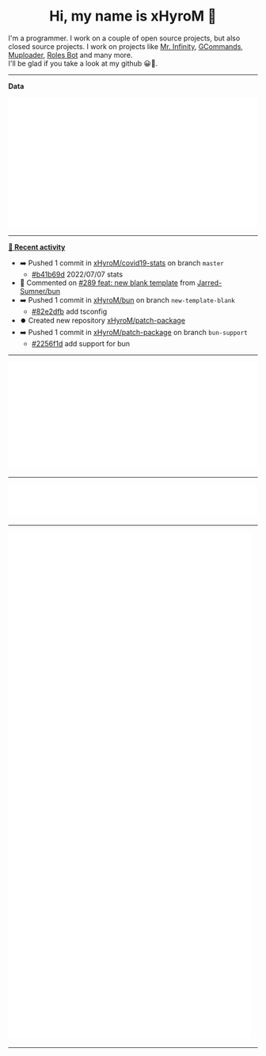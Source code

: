 <p align="center">
    <!-- <img src="https://avatars.githubusercontent.com/u/56601352" width="192" alt="hyro's pfp" /> -->
    <h1 align="center">Hi, my name is xHyroM 👋</h1>
</p>

I'm a programmer. I work on a couple of open source projects, but also closed source projects. I work on projects like [Mr. Infinity](https://discord.com/oauth2/authorize?client_id=720321585625694239&scope=bot%20applications.commands&permissions=8&redirect_uri=https://blobs.gq/imanager&prompt=consent&response_type=code), [GCommands](https://github.com/Garlic-Team/GCommands), [Muploader](https://github.com/xHyroM/Muploder), [Roles Bot](https://github.com/xHyroM/roles-bot) and many more.  
I'll be glad if you take a look at my github 😀👀.

___
**Data**

<img src="https://github.com/xHyroM/xHyroM/blob/master/.cache/base.svg">

___

**[📰 Recent activity](https://github.com/xHyroM)**
* ➡️ Pushed 1 commit in [xHyroM/covid19-stats](https://github.com/xHyroM/covid19-stats) on branch `master`
  * [#b41b69d](https://github.com/xHyroM/covid19-stats/commit/b41b69d) 2022/07/07 stats
* 💬 Commented on [#289 feat: new blank template](https://github.com/Jarred-Sumner/bun/issues/289) from [Jarred-Sumner/bun](https://github.com/Jarred-Sumner/bun)
* ➡️ Pushed 1 commit in [xHyroM/bun](https://github.com/xHyroM/bun) on branch `new-template-blank`
  * [#82e2dfb](https://github.com/xHyroM/bun/commit/82e2dfb) add tsconfig
* ⏺️ Created new repository  [xHyroM/patch-package](https://github.com/xHyroM/patch-package)
* ➡️ Pushed 1 commit in [xHyroM/patch-package](https://github.com/xHyroM/patch-package) on branch `bun-support`
  * [#2256f1d](https://github.com/xHyroM/patch-package/commit/2256f1d) add support for bun


___

<img src="https://github.com/xHyroM/xHyroM/blob/master/.cache/isocalendar.svg">

___

<img src="https://github.com/xHyroM/xHyroM/blob/master/.cache/languages.svg">

___

<img src="https://github.com/xHyroM/xHyroM/blob/master/.cache/achievements.svg">

___
